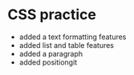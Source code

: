 # CSS practice
- added a text formatting features
- added list and table  features
- added a paragraph
- added positiongit